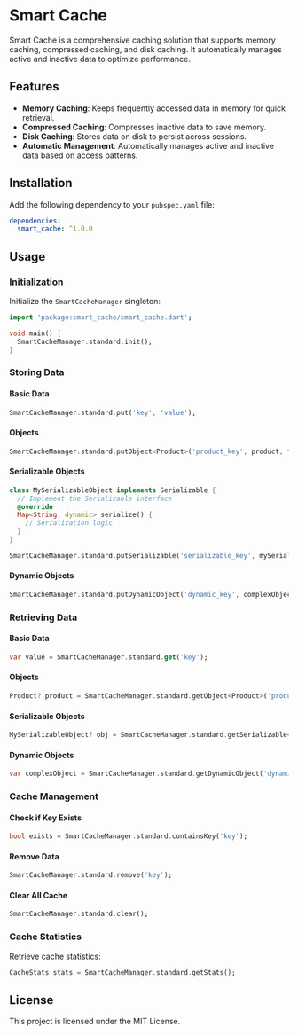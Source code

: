 
# Smart Cache

Smart Cache is a comprehensive caching solution that supports memory caching, compressed caching, and disk caching. It automatically manages active and inactive data to optimize performance.

## Features

- **Memory Caching**: Keeps frequently accessed data in memory for quick retrieval.
- **Compressed Caching**: Compresses inactive data to save memory.
- **Disk Caching**: Stores data on disk to persist across sessions.
- **Automatic Management**: Automatically manages active and inactive data based on access patterns.

## Installation

Add the following dependency to your `pubspec.yaml` file:

```yaml
dependencies:
  smart_cache: ^1.0.0
```

## Usage

### Initialization

Initialize the `SmartCacheManager` singleton:

```dart
import 'package:smart_cache/smart_cache.dart';

void main() {
  SmartCacheManager.standard.init();
}
```

### Storing Data

#### Basic Data

``` dart
SmartCacheManager.standard.put('key', 'value');
```

#### Objects

``` dart
SmartCacheManager.standard.putObject<Product>('product_key', product, fromJson: Product.fromJson);
```

#### Serializable Objects

``` dart
class MySerializableObject implements Serializable {
  // Implement the Serializable interface
  @override
  Map<String, dynamic> serialize() {
    // Serialization logic
  }
}

SmartCacheManager.standard.putSerializable('serializable_key', mySerializableObject);
```

#### Dynamic Objects

``` dart
SmartCacheManager.standard.putDynamicObject('dynamic_key', complexObject);
```

### Retrieving Data

#### Basic Data

``` dart
var value = SmartCacheManager.standard.get('key');
```

#### Objects

``` dart
Product? product = SmartCacheManager.standard.getObject<Product>('product_key');
```

#### Serializable Objects

``` dart
MySerializableObject? obj = SmartCacheManager.standard.getSerializable<MySerializableObject>('serializable_key', MySerializableObject.fromJson);
```

#### Dynamic Objects

``` dart
var complexObject = SmartCacheManager.standard.getDynamicObject('dynamic_key');
```

### Cache Management

#### Check if Key Exists

``` dart
bool exists = SmartCacheManager.standard.containsKey('key');
```

#### Remove Data

``` dart
SmartCacheManager.standard.remove('key');
```

#### Clear All Cache

``` dart
SmartCacheManager.standard.clear();
```

### Cache Statistics

Retrieve cache statistics:

```dart
CacheStats stats = SmartCacheManager.standard.getStats();
```

## License

This project is licensed under the MIT License.
